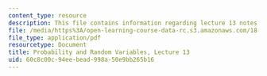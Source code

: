 ```yaml
---
content_type: resource
description: This file contains information regarding lecture 13 notes.
file: /media/https%3A/open-learning-course-data-rc.s3.amazonaws.com/18-440-probability-and-random-variables-spring-2014/60c8c00c94eebead998a50e9bb265b16_MIT18_440S14_Lecture13.pdf
file_type: application/pdf
resourcetype: Document
title: Probability and Random Variables, Lecture 13
uid: 60c8c00c-94ee-bead-998a-50e9bb265b16
---
```

